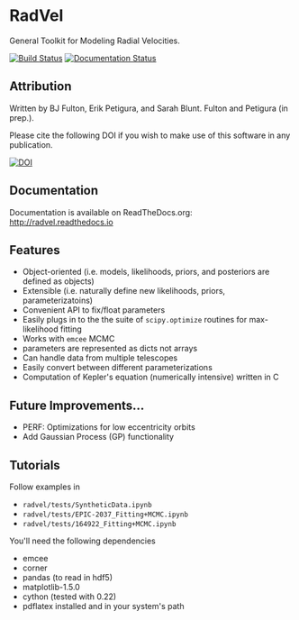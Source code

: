 # RadVel

General Toolkit for Modeling Radial Velocities.

[![Build Status](https://travis-ci.org/California-Planet-Search/radvel.svg?branch=next-release)](https://travis-ci.org/California-Planet-Search/radvel)
[![Documentation Status](https://readthedocs.org/projects/radvel/badge/?version=latest)](http://radvel.readthedocs.io/en/latest/?badge=latest)

## Attribution

Written by BJ Fulton, Erik Petigura, and Sarah Blunt. Fulton and Petigura (in prep.).

Please cite the following DOI if you wish to make use of this software in any publication.

[![DOI](https://zenodo.org/badge/DOI/10.5281/zenodo.580821.svg)](https://doi.org/10.5281/zenodo.580821)

## Documentation

Documentation is available on ReadTheDocs.org: http://radvel.readthedocs.io

## Features

- Object-oriented (i.e. models, likelihoods, priors, and posteriors are defined as objects)
- Extensible (i.e. naturally define new likelihoods, priors, parameterizatoins)
- Convenient API to fix/float parameters
- Easily plugs in to the the suite of `scipy.optimize` routines for max-likelihood fitting 
- Works with `emcee` MCMC
- parameters are represented as dicts not arrays
- Can handle data from multiple telescopes
- Easily convert between different parameterizations
- Computation of Kepler's equation (numerically intensive) written in C

## Future Improvements...

- PERF: Optimizations for low eccentricity orbits
- Add Gaussian Process (GP) functionality

## Tutorials 

Follow examples in

- `radvel/tests/SyntheticData.ipynb`
- `radvel/tests/EPIC-2037_Fitting+MCMC.ipynb`
- `radvel/tests/164922_Fitting+MCMC.ipynb`

You'll need the following dependencies

- emcee
- corner 
- pandas (to read in hdf5)
- matplotlib-1.5.0
- cython (tested with 0.22)
- pdflatex installed and in your system's path


